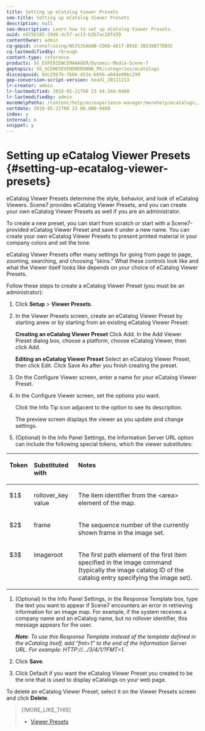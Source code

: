 ```yaml
---
title: Setting up eCatalog Viewer Presets
seo-title: Setting up eCatalog Viewer Presets
description: null
seo-description: Learn how to set up eCatalog Viewer Presets.
uuid: e8256185-29d6-4c57-ac13-b3b7ac20fd39
contentOwner: admin
cq-gepid: scene7/using/WS3535A8AB-CD6D-461f-B91E-3B336B77DB5C
cq-lastmodifiedby: rbrough
content-type: reference
products: SG_EXPERIENCEMANAGER/Dynamic-Media-Scene-7
geptopics: SG_SCENESEVENONDEMAND_PK/categories/ecatalogs
discoiquuid: 8dc2567b-fb6b-453e-b056-a044e80bc299
gep-conversion-script-version: head1_20111213
lr-creator: admin
lr-lastmodified: 2018-05-21T08 23 44.544-0400
lr-lastmodifiedby: admin
moreHelpPaths: /content/help/en/experience-manager/morehelp/ecatalogs;/content/help/en/experience-manager/morehelp/ecatalogs
sortdate: 2018-05-21T08 23 00.000-0400
index: y
internal: n
snippet: y
---
```


# Setting up eCatalog Viewer Presets {#setting-up-ecatalog-viewer-presets}

eCatalog Viewer Presets determine the style, behavior, and look of eCatalog Viewers. Scene7 provides eCatalog Viewer Presets, and you can create your own eCatalog Viewer Presets as well if you are an administrator.

To create a new preset, you can start from scratch or start with a Scene7-provided eCatalog Viewer Preset and save it under a new name. You can create your own eCatalog Viewer Presets to present printed material in your company colors and set the tone.

eCatalog Viewer Presets offer many settings for going from page to page, zooming, searching, and choosing “skins.” What these controls look like and what the Viewer itself looks like depends on your choice of eCatalog Viewer Presets.

Follow these steps to create a eCatalog Viewer Preset (you must be an administrator):

1. Click **Setup** &gt; **Viewer Presets**.
1. In the Viewer Presets screen, create an eCatalog Viewer Preset by starting anew or by starting from an existing eCatalog Viewer Preset:

   **Creating an eCatalog Viewer Preset** Click Add. In the Add Viewer Preset dialog box, choose a platform, choose eCatalog Viewer, then click Add.

   **Editing an eCatalog Viewer Preset** Select an eCatalog Viewer Preset, then click Edit. Click Save As after you finish creating the preset.

1. On the Configure Viewer screen, enter a name for your eCatalog Viewer Preset.
1. In the Configure Viewer screen, set the options you want.

   Click the Info Tip icon adjacent to the option to see its description.

   The preview screen displays the viewer as you update and change settings.

1. (Optional) In the Info Panel Settings, the Information Server URL option can include the following special tokens, which the viewer substitutes:

<table cellpadding="4" cellspacing="0"> 
 <thead align="left"> 
  <tr> 
   <th class="cellrowborder" id="d19e16752" valign="top" width="NaN%"><p>Token</p></th> 
   <th class="cellrowborder" id="d19e16755" valign="top" width="NaN%"><p>Substituted with</p></th> 
   <th class="cellrowborder" id="d19e16758" valign="top" width="NaN%"><p>Notes</p></th> 
  </tr> 
 </thead> 
 <tbody> 
  <tr> 
   <td class="cellrowborder" headers="d19e16752 " valign="top" width="NaN%"><p>$1$</p></td> 
   <td class="cellrowborder" headers="d19e16755 " valign="top" width="NaN%"><p>rollover_key value</p></td> 
   <td class="cellrowborder" headers="d19e16758 " valign="top" width="NaN%"><p>The item identifier from the &lt;area&gt; element of the map.</p></td> 
  </tr> 
  <tr> 
   <td class="cellrowborder" headers="d19e16752 " valign="top" width="NaN%"><p>$2$</p></td> 
   <td class="cellrowborder" headers="d19e16755 " valign="top" width="NaN%"><p>frame</p></td> 
   <td class="cellrowborder" headers="d19e16758 " valign="top" width="NaN%"><p>The sequence number of the currently shown frame in the image set.</p></td> 
  </tr> 
  <tr> 
   <td class="cellrowborder" headers="d19e16752 " valign="top" width="NaN%"><p>$3$</p></td> 
   <td class="cellrowborder" headers="d19e16755 " valign="top" width="NaN%"><p>imageroot</p></td> 
   <td class="cellrowborder" headers="d19e16758 " valign="top" width="NaN%"><p>The first path element of the first item specified in the image command (typically the image catalog ID of the catalog entry specifying the image set).</p></td> 
  </tr> 
 </tbody> 
</table>

1. (Optional) In the Info Panel Settings, in the Response Template box, type the text you want to appear if Scene7 encounters an error in retrieving information for an image map. For example, if the system receives a company name and an eCatalog name, but no rollover identifier, this message appears for the user.

   ***Note**: To use this Response Template instead of the template defined in the eCatalog itself, add “fmt=1” to the end of the Information Server URL. For example: HTTP://.../$3$/$4$/$1$/?FMT=1.*

1. Click **Save**.
1. Click Default if you want the eCatalog Viewer Preset you created to be the one that is used to display eCatalogs on your web page.

To delete an eCatalog Viewer Preset, select it on the Viewer Presets screen and click **Delete**.

>[!MORE_LIKE_THIS]
>
>* [Viewer Presets](application-setup.md#viewer_presets)
